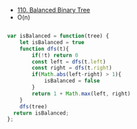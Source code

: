 - [110. Balanced Binary Tree](https://leetcode.com/problems/balanced-binary-tree/description/)
- O(n)


```js

var isBalanced = function(tree) {
	let isBalanced = true
	function dfs(t){
		if(!t) return 0
		const left = dfs(t.left)
		const right = dfs(t.right)
		if(Math.abs(left-right) > 1){
			isBalanced = false
		}
		return 1 + Math.max(left, right)
	}
	dfs(tree)
  return isBalanced;    
};


```
